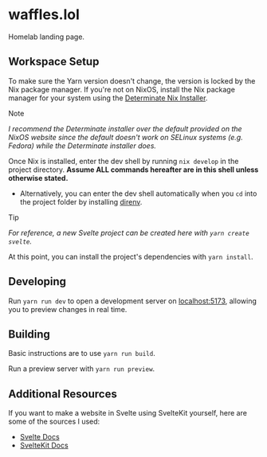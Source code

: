 # waffles.lol

Homelab landing page.

## Workspace Setup

To make sure the Yarn version doesn't change, the version is locked by the Nix package manager. If you're not on NixOS, install the Nix package manager for your system using the [Determinate Nix Installer](https://github.com/DeterminateSystems/nix-installer).

> [!NOTE]
> *I recommend the Determinate installer over the default provided on the NixOS website since the default doesn't work on SELinux systems (e.g. Fedora) while the Determinate installer does.*

Once Nix is installed, enter the dev shell by running `nix develop` in the project directory. **Assume ALL commands hereafter are in this shell unless otherwise stated.**

- Alternatively, you can enter the dev shell automatically when you `cd` into the project folder by installing [direnv](https://direnv.net/docs/installation.html).

> [!TIP]
> *For reference, a new Svelte project can be created here with `yarn create svelte`.*

At this point, you can install the project's dependencies with `yarn install`. 

## Developing

Run `yarn run dev` to open a development server on [localhost:5173](http://localhost:5173), allowing you to preview changes in real time.

## Building

Basic instructions are to use `yarn run build`.

Run a preview server with `yarn run preview`.

## Additional Resources

If you want to make a website in Svelte using SvelteKit yourself, here are some of the sources I used:

- [Svelte Docs](https://svelte.dev/docs)
- [SvelteKit Docs](https://kit.svelte.dev/docs)
